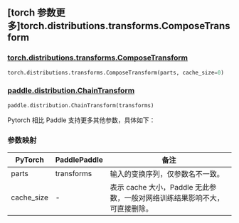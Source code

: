 ## [torch 参数更多]torch.distributions.transforms.ComposeTransform

### [torch.distributions.transforms.ComposeTransform](https://pytorch.org/docs/stable/distributions.html#torch.distributions.transforms.ComposeTransform)

```python
torch.distributions.transforms.ComposeTransform(parts, cache_size=0)
```

### [paddle.distribution.ChainTransform](https://www.paddlepaddle.org.cn/documentation/docs/zh/api/paddle/distribution/ChainTransform_cn.html)

```python
paddle.distribution.ChainTransform(transforms)
```

Pytorch 相比 Paddle 支持更多其他参数，具体如下：

### 参数映射

| PyTorch    | PaddlePaddle | 备注                                                                       |
| ---------- | ------------ | -------------------------------------------------------------------------- |
| parts      | transforms   | 输入的变换序列，仅参数名不一致。                                           |
| cache_size | -            | 表示 cache 大小，Paddle 无此参数，一般对网络训练结果影响不大，可直接删除。 |
